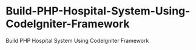 # Build-PHP-Hospital-System-Using-CodeIgniter-Framework
Build PHP Hospital System Using CodeIgniter Framework
